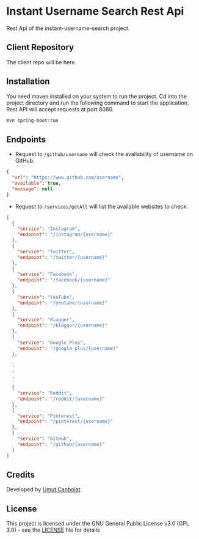 # Instant Username Search Rest Api

Rest Api of the instant-username-search project.

## Client Repository
The client repo will be here.

## Installation

You need maven installed on your system to run the project. Cd into the project directory and run the following command to start the application. Rest API will accept requests at port 8080.

```sh
mvn spring-boot:run
```

## Endpoints

- Request to `/github/username` will check the availability of username on GitHub.
```json
{
  "url": "https://www.github.com/username",
  "available": true,
  "message": null
}
```

- Request to `/services/getAll` will list the available websites to check.

```json
[
  {
    "service": "Instagram",
    "endpoint": "/instagram/{username}"
  },
  {
    "service": "Twitter",
    "endpoint": "/twitter/{username}"
  },
  {
    "service": "Facebook",
    "endpoint": "/facebook/{username}"
  },
  {
    "service": "YouTube",
    "endpoint": "/youtube/{username}"
  },
  {
    "service": "Blogger",
    "endpoint": "/blogger/{username}"
  },
  {
    "service": "Google Plus",
    "endpoint": "/google plus/{username}"
  },

  .
  .
  .

  {
    "service": "Reddit",
    "endpoint": "/reddit/{username}"
  },
  {
    "service": "Pinterest",
    "endpoint": "/pinterest/{username}"
  },
  {
    "service": "GitHub",
    "endpoint": "/github/{username}"
  }
]
```



## Credits
Developed by [Umut Canbolat](https://github.com/umutcanbolat).

## License
This project is licensed under the GNU General Public License v3.0 (GPL 3.0) - see the [LICENSE](LICENSE) file for details
